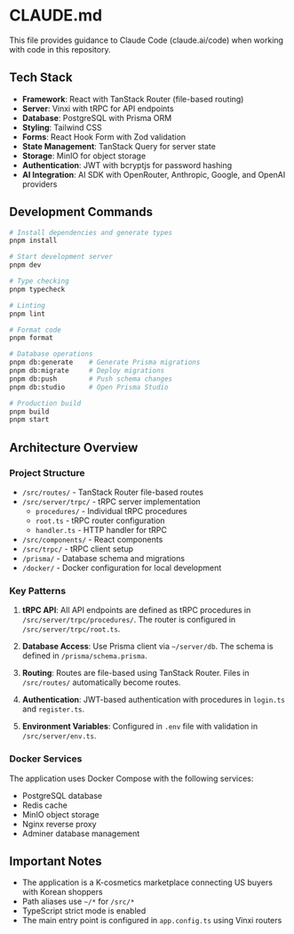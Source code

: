# CLAUDE.md

This file provides guidance to Claude Code (claude.ai/code) when working with code in this repository.

## Tech Stack

- **Framework**: React with TanStack Router (file-based routing)
- **Server**: Vinxi with tRPC for API endpoints
- **Database**: PostgreSQL with Prisma ORM
- **Styling**: Tailwind CSS
- **Forms**: React Hook Form with Zod validation
- **State Management**: TanStack Query for server state
- **Storage**: MinIO for object storage
- **Authentication**: JWT with bcryptjs for password hashing
- **AI Integration**: AI SDK with OpenRouter, Anthropic, Google, and OpenAI providers

## Development Commands

```bash
# Install dependencies and generate types
pnpm install

# Start development server
pnpm dev

# Type checking
pnpm typecheck

# Linting
pnpm lint

# Format code
pnpm format

# Database operations
pnpm db:generate    # Generate Prisma migrations
pnpm db:migrate     # Deploy migrations
pnpm db:push        # Push schema changes
pnpm db:studio      # Open Prisma Studio

# Production build
pnpm build
pnpm start
```

## Architecture Overview

### Project Structure

- `/src/routes/` - TanStack Router file-based routes
- `/src/server/trpc/` - tRPC server implementation
  - `procedures/` - Individual tRPC procedures
  - `root.ts` - tRPC router configuration
  - `handler.ts` - HTTP handler for tRPC
- `/src/components/` - React components
- `/src/trpc/` - tRPC client setup
- `/prisma/` - Database schema and migrations
- `/docker/` - Docker configuration for local development

### Key Patterns

1. **tRPC API**: All API endpoints are defined as tRPC procedures in `/src/server/trpc/procedures/`. The router is configured in `/src/server/trpc/root.ts`.

2. **Database Access**: Use Prisma client via `~/server/db`. The schema is defined in `/prisma/schema.prisma`.

3. **Routing**: Routes are file-based using TanStack Router. Files in `/src/routes/` automatically become routes.

4. **Authentication**: JWT-based authentication with procedures in `login.ts` and `register.ts`.

5. **Environment Variables**: Configured in `.env` file with validation in `/src/server/env.ts`.

### Docker Services

The application uses Docker Compose with the following services:
- PostgreSQL database
- Redis cache
- MinIO object storage
- Nginx reverse proxy
- Adminer database management

## Important Notes

- The application is a K-cosmetics marketplace connecting US buyers with Korean shoppers
- Path aliases use `~/*` for `/src/*`
- TypeScript strict mode is enabled
- The main entry point is configured in `app.config.ts` using Vinxi routers